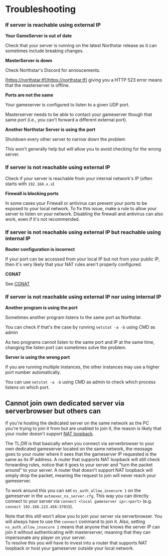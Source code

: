 # Troubleshooting

### If server is reachable using external IP

**Your GameServer is out of date**

Check that your server is running on the latest Northstar release as it can sometimes include breaking changes.

**MasterServer is down**

Check Northstar's Discord for annoucements.

[https://northstar.tf](https://northstar.tf) giving you a HTTP 523 error means that the masterserver is offline.

**Ports are not the same**

Your gameserver is configured to listen to a given UDP port.

Masterserver needs to be able to contact your gameserver though that same port (i.e., you can't forward a different external port).

**Another Northstar Server is using the port**

Shutdown every other server to narrow down the problem

This won't generally help but will allow you to avoid checking for the wrong server.

### If server is not reachable using external IP

Check if your server is reachable from your internal network's IP (often starts with `192.168.x.x`)

**Firewall is blocking ports**

In some cases your Firewall or antivirus can prevent your ports to be exposed to your local network.
To fix this issue, make a rule to allow your server to listen on your network.
Disabling the firewall and antivirus can also work, even if it's not recommended.

### If server is not reachable using external IP but reachable using internal IP

**Router configuration is incorrect**

If your port can be accessed from your local IP but not from your public IP, then it's very likely that your NAT rules aren't properly configured.

**CGNAT**

See [CGNAT](https://r2northstar.gitbook.io/r2northstar-wiki/hosting-a-server-with-northstar/prerequisites#cgnat)

### If server is not reachable using external IP nor using internal IP

**Another program is using the port**

Sometimes another program listens to the same port as Northstar.

You can check if that's the case by running `netstat -a -b` using CMD as admin

As two programs cannot listen to the same port and IP at the same time, changing the listen port can sometimes solve the problem.

**Server is using the wrong port**

If you are running multiple instances, the other instances may use a higher port number automatically.

You can use `netstat -a -b` using CMD as admin to check which process listens on which port.

## Cannot join own dedicated server via serverbrowser but others can

If you're hosting the dedicated server on the same network as the PC you're trying to join it from but are unabled to join it, the reason is likely that your router doesn't support [NAT loopback](https://en.wikipedia.org/wiki/Network_address_translation#NAT_loopback).

The TL;DR is that basically when you connect via serverbrowser to your own dedicated gameserver located on the same network, the message goes to your router where it sees that the gameserver IP requested is the same as its IP address. A router that supports NAT loopback will still check forwarding rules, notice that it goes to your server and "turn the packet around" to your server. A router that doesn't support NAT loopback will simply drop the packet, meaning the request to join will never reach your gameserver.

To work around this you can set `ns_auth_allow_insecure 1` on the gameserver in the `autoexec_ns_server.cfg`. This way you can directly connect to your server via `connect <local gameserver ip>:<port>` (e.g. `connect 192.168.123.456:37015`).

Note that this still won't allow you to join your server via serverbrowser. You will always have to use the `connect` command to join it. Also, setting `ns_auth_allow_insecure 1` means that anyone that knows the server IP can join it without authenticating with masterserver, meaning that they can impersonate any player on your server. \
To resolve this you will have to invest into a router that supports NAT loopback or host your gameserver outside your local network.
